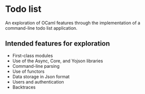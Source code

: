 # Todo list

An exploration of OCaml features through the implementation of a command-line todo list application.

## Intended features for exploration

- First-class modules
- Use of the Async, Core, and Yojson libraries
- Command-line parsing
- Use of functors
- Data storage in Json format
- Users and authentication
- Backtraces
